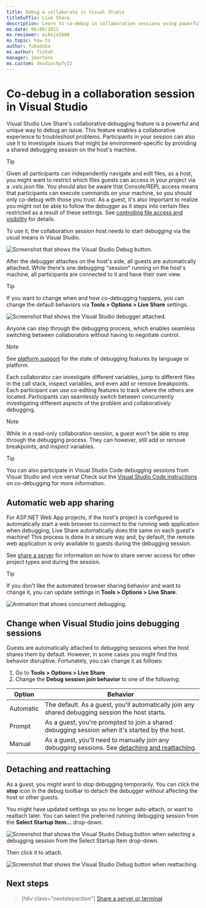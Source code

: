 ```yaml
---
title: Debug & collaborate in Visual Studio
titleSuffix: Live Share
description: Learn to co-debug in collaboration sessions using powerful tools included in Visual Studio and Live Share.
ms.date: 06/09/2022
ms.reviewer: mikejo5000
ms.topic: how-to
author: fubaduba
ms.author: fishah
manager: jmartens
ms.custom: devdivchpfy22
---
```


<!--
Copyright © Microsoft Corporation
All rights reserved.
Creative Commons Attribution 4.0 License (International): https://creativecommons.org/licenses/by/4.0/legalcode
-->

# Co-debug in a collaboration session in Visual Studio

Visual Studio Live Share's collaborative debugging feature is a powerful and unique way to debug an issue. This feature enables a collaborative experience to troubleshoot problems. Participants in your session can also use it to investigate issues that might be environment-specific by providing a shared debugging session on the host's machine.

> [!TIP]
> Given all participants can independently navigate and edit files, as a host, you might want to restrict which files guests can access in your project via a *.vsls.json* file. You should also be aware that Console/REPL access means that participants can execute commands on your machine, so you should only co-debug with those you trust. As a guest, it's also important to realize you might not be able to follow the debugger as it steps into certain files restricted as a result of these settings. See [controlling file access and visibility](../reference/security.md#controlling-file-access-and-visibility) for details.

To use it, the collaboration session host needs to start debugging via the usual means in Visual Studio.

![Screenshot that shows the Visual Studio Debug button.](../media/vs-debug-button.png)

After the debugger attaches on the host's side, all guests are automatically attached. While there's one debugging "session" running on the host's machine, all participants are connected to it and have their own view.

> [!TIP]
> If you want to change when and how co-debugging happens, you can change the default behaviors via **Tools > Options > Live Share** settings.

![Screenshot that shows the Visual Studio debugger attached.](../media/vs-debugger.png)

Anyone can step through the debugging process, which enables seamless switching between collaborators without having to negotiate control.

> [!NOTE]
> See [platform support](../reference/platform-support.md) for the state of debugging features by language or platform.

Each collaborator can investigate different variables, jump to different files in the call stack, inspect variables, and even add or remove breakpoints. Each participant can use co-editing features to track where the others are located. Participants can seamlessly switch between concurrently investigating different aspects of the problem and collaboratively debugging.

> [!NOTE]
> While in a read-only collaboration session, a guest won't be able to step through the debugging process. They can however, still add or remove breakpoints, and inspect variables.

> [!TIP]
> You can also participate in Visual Studio Code debugging sessions from Visual Studio and vice versa! Check out the [Visual Studio Code instructions](codebug-visual-studio-code.md) on co-debugging for more information.

## Automatic web app sharing

For ASP.NET Web App projects, if the host's project is configured to automatically start a web browser to connect to the running web application when debugging, Live Share automatically does the same on each guest's machine! This process is done in a secure way and, by default, the remote web application is only available to guests during the debugging session.

See [share a server](share-server-visual-studio.md) for information on how to share server access for other project types and during the session.

> [!TIP]
> If you don't like the automated browser sharing behavior and want to change it, you can update settings in **Tools > Options > Live Share**.

![Animation that shows concurrent debugging.](../media/co-debug.gif)

## Change when Visual Studio joins debugging sessions

Guests are automatically attached to debugging sessions when the host shares them by default. However, in some cases you might find this behavior disruptive. Fortunately, you can change it as follows:

1. Go to **Tools > Options > Live Share**
2. Change the **Debug session join behavior** to one of the following:

| Option | Behavior |
|--------|----------|
| Automatic | The default. As a guest, you'll automatically join any shared debugging session the host starts. |
| Prompt | As a guest, you're prompted to join a shared debugging session when it's started by the host. |
| Manual | As a guest, you'll need to manually join any debugging sessions. See [detaching and reattaching](#detaching-and-reattaching).|

## Detaching and reattaching

As a guest, you might want to stop debugging temporarily. You can click the **stop** icon in the debug toolbar to detach the debugger without affecting the host or other guests.

You might have updated settings so you no longer auto-attach, or want to reattach later. You can select the preferred running debugging session from the **Select Startup Item...** drop-down.

![Screenshot that shows the Visual Studio Debug button when selecting a debugging session from the Select Startup Item drop-down.](../media/vs-select-reattach.png)

Then click it to attach.

![Screenshot that shows the Visual Studio Debug button when reattaching.](../media/vs-reattach.png)

## Next steps

> [!div class="nextstepaction"]
> [Share a server or terminal](share-server-visual-studio.md)
